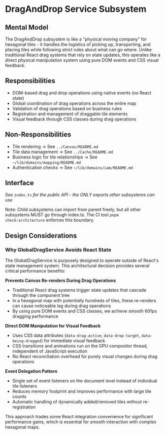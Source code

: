 # DragAndDrop Service Subsystem

## Mental Model
The DragAndDrop subsystem is like a "physical moving company" for hexagonal tiles - it handles the logistics of picking up, transporting, and placing tiles while following strict rules about what can go where. Unlike traditional React drag systems that rely on state updates, this operates like a direct physical manipulation system using pure DOM events and CSS visual feedback.

## Responsibilities
- DOM-based drag and drop operations using native events (no React state)
- Global coordination of drag operations across the entire map
- Validation of drag operations based on business rules
- Registration and management of draggable tile elements
- Visual feedback through CSS classes during drag operations

## Non-Responsibilities
- Tile rendering → See `../Canvas/README.md`
- Tile data management → See `../Cache/README.md`
- Business logic for tile relationships → See `~/lib/domains/mapping/README.md`
- Authentication checks → See `~/lib/domains/iam/README.md`

## Interface
*See `index.ts` for the public API - the ONLY exports other subsystems can use*

Note: Child subsystems can import from parent freely, but all other subsystems MUST go through index.ts. The CI tool `pnpm check:architecture` enforces this boundary.

## Design Considerations

### Why GlobalDragService Avoids React State

The GlobalDragService is purposely designed to operate outside of React's state management system. This architectural decision provides several critical performance benefits:

**Prevents Canvas Re-renders During Drag Operations**
- Traditional React drag systems trigger state updates that cascade through the component tree
- In a hexagonal map with potentially hundreds of tiles, these re-renders can cause noticeable lag during drag operations
- By using pure DOM events and CSS classes, we achieve smooth 60fps dragging performance

**Direct DOM Manipulation for Visual Feedback**
- Uses CSS data attributes (`data-drag-active`, `data-drop-target`, `data-being-dragged`) for immediate visual feedback
- CSS transitions and animations run on the GPU compositor thread, independent of JavaScript execution
- No React reconciliation overhead for purely visual changes during drag operations

**Event Delegation Pattern**
- Single set of event listeners on the document level instead of individual tile listeners
- Reduces memory footprint and improves performance with large tile counts
- Automatic handling of dynamically added/removed tiles without re-registration

This approach trades some React integration convenience for significant performance gains, which is essential for smooth interaction with complex hexagonal maps.